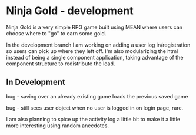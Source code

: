 
# Ninja Gold - development
Ninja Gold is a very simple RPG game built using MEAN where users can choose where to "go" to earn some gold.

In the development branch I am working on adding a user log in/registration so users can pick up where they left off. I'm also modularizing the html instead of being a single component application, taking advantage of the component structure to redistribute the load. 

## In Development 

bug - saving over an already existing game loads the previous saved game

bug - still sees user object when no user is logged in on login page, rare.

I am also planning to spice up the activity log a little bit to make it a little more interesting using random anecdotes. 